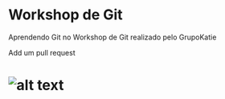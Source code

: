 # Workshop de Git
Aprendendo Git no Workshop de Git realizado pelo GrupoKatie

Add um pull request <br>

# ![alt text](https://codexitos.com/wp-content/uploads/2019/10/blog-What-is-github-and-why-you-should-use-it..png)